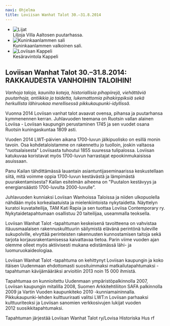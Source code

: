 ```yaml
---
navi: Ohjelma
title: Loviisan Wanhat Talot 30.–31.8.2014
---
```


<ul class="example-orbit" data-orbit>
  <li>
    <img src="/img/slider/liljat.jpg" alt="Lijat" />
    <div class="orbit-caption">
      Liljoja Villa Aaltosen puutarhassa.
    </div>
  </li>
  <li>
    <img src="/img/slider/kuninkaanlampi.jpg" alt="Kuninkaanlammen sali" />
    <div class="orbit-caption">
      Kuninkaanlammen valkoinen sali.
    </div>
  </li>
  <li>
    <img src="/img/slider/kappeli.jpg" alt="Loviisan Kappeli" />
    <div class="orbit-caption">
      Kesäravintola Kappeli
    </div>
  </li>
</ul>

Loviisan Wanhat Talot 30.–31.8.2014: RAKKAUDESTA VANHOIHIN TALOIHIN!
-------

<em>Vanhoja taloja, kauniita koteja, historiallisia pihapiirejä, viehättäviä puutarhoja, antiikkia ja taidetta, lukemattomia pihakirppiksiä sekä herkullista lähiruokaa merellisessä pikkukaupunki-idyllissä.</em>

Vuonna 2014 Loviisan vanhat talot avaavat ovensa, pihansa ja puutarhansa kymmenennen kerran.  Juhlavuoden teemana on Ruotsin vallan alainen Loviisa  -  Loviisan kaupungin perustaminen 1745 ja sen vuodet osana Ruotsin kuningaskuntaa 1809 asti.

Vuoden 2014 LWT-päivien aikana 1700-luvun jälkipuolisko on esillä monin  tavoin. Osa kohdetaloistamme on rakennettu jo tuolloin, joskin valtaosa "ruotsalaisesta" Loviisasta tuhoutui 1855 suuressa tulipalossa. Loviisan katukuvaa koristavat myös 1700-luvun harrastajat epookinmukaisissa asuissaan.

Panu Kailan tähdittämässä lauantain asiantuntijaseminaarissa keskustellaan siitä, mitä voimme oppia 1700-luvun kestävästä ja lämpimästä puurakentamisesta? Kailan esitelmän aiheena on "Puutalon kestävyys ja energiansäästö 1700-luvulta 2000-luvulle".

Juhlavuoden kunniaksi Loviisan Wanhoissa Taloissa ja niiden ulkopuolella nähdään myös korkealaatuista ja mielenkiintoista nykytaidetta. Näyttelyn kuratoi kuvataiteilija, TAM Kati Rapia ja sen tuottaa Loviisa Contemporary ry. Nykytaidetapahtumaan osallistuu 20 taiteilijaa, useammalla teoksella.

Loviisan Wanhat Talot -tapahtuman keskeisenä tavoitteena on vahvistaa itäuusmaalaisen rakennuskulttuurin säilymistä elävänä perintönä tuleville sukupolville, elvyttää perinteisten rakennusten kunnostamisen taitoja sekä tarjota korjausrakentamisessa kaivattavaa tietoa. Parin viime vuoden ajan olemme olleet myös aktiivisesti mukana edistämässä lähi- ja luomuruokaideologiaa.

Loviisan Wanhat Talot -tapahtuma on kehittynyt Loviisan kaupungin ja koko itäisen Uudenmaan ehdottomasti suosituimmaksi matkailutapahtumaksi - tapahtuman kävijämääräksi arvioitiin 2013 noin 15 000 ihmistä.

Tapahtumaa on kunnioitettu Uudenmaan ympäristöpalkinnolla 2007, Loviisan kaupungin mitalilla 2008, Suomen Arkkitehtiliiton SAFA  palkinnolla 2009 ja Vartin Vuoden kaupunkiteko 2010 -kunniamaininnalla. Pikkukaupunki-lehden kulttuuriraati valitsi LWT:n Loviisan parhaaksi kulttuuriteoksi ja Loviisan sanomien verkkosivujen lukijat vuoden 2012 suosikkitapahtumaksi.

Tapahtuman järjestää Loviisan Wanhat Talot ry/Lovisa Historiska Hus rf
